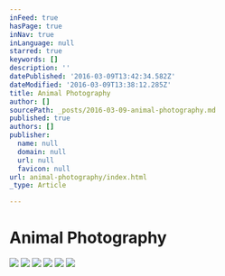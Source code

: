 ```yaml
---
inFeed: true
hasPage: true
inNav: true
inLanguage: null
starred: true
keywords: []
description: ''
datePublished: '2016-03-09T13:42:34.582Z'
dateModified: '2016-03-09T13:38:12.285Z'
title: Animal Photography
author: []
sourcePath: _posts/2016-03-09-animal-photography.md
published: true
authors: []
publisher:
  name: null
  domain: null
  url: null
  favicon: null
url: animal-photography/index.html
_type: Article

---
```

# Animal Photography
![](https://the-grid-user-content.s3-us-west-2.amazonaws.com/190ee433-0ece-4da0-a798-e6c6d642b849.jpg)
![](https://the-grid-user-content.s3-us-west-2.amazonaws.com/a7e6ee22-f22d-49b3-8a79-452f036d7100.jpg)
![](https://the-grid-user-content.s3-us-west-2.amazonaws.com/1427f707-8f59-4b17-8a84-035982deb3c1.jpg)
![](https://the-grid-user-content.s3-us-west-2.amazonaws.com/d79baa85-f460-4911-9935-f47379e95a87.jpg)
![](https://the-grid-user-content.s3-us-west-2.amazonaws.com/9a9e96e6-7f67-4882-9961-a9f61fb28750.jpg)
![](https://the-grid-user-content.s3-us-west-2.amazonaws.com/6c40d5de-d2ba-4565-8343-b87662523778.jpg)